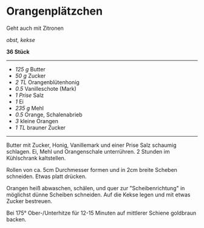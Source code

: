 # Orangenplätzchen

Geht auch mit Zitronen

*obst, kekse*

**36 Stück**

---

- *125 g* Butter
- *50 g* Zucker
- *2 TL* Orangenblütenhonig
- *0.5* Vanilleschote (Mark)
- *1 Prise* Salz
- *1* Ei
- *235 g* Mehl
- *0.5* Orange, Schalenabrieb
- *3* kleine Orangen
- *1 TL* brauner Zucker

---

Butter mit Zucker, Honig, Vanillemark und einer Prise Salz schaumig schlagen. Ei, Mehl und Orangenschale unterrühren. 2
Stunden im Kühlschrank kaltstellen.

Rollen von ca. 5cm Durchmesser formen und in 2cm breite Scheben schneiden. Etwas platt drücken.

Orangen heiß abwaschen, schälen, und quer zur "Scheibenrichtung" in möglichst dünne Scheiben schneiden. Auf die Kekse
legen und mit etwas Zucker bestreuen.

Bei 175° Ober-/Unterhitze für 12-15 Minuten auf mittlerer Schiene goldbraun backen.
